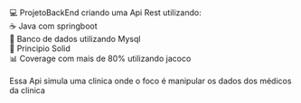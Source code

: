 💻 ProjetoBackEnd criando uma Api Rest utilizando: <br>
☕ Java com springboot <br>
🐬 Banco de dados utilizando Mysql <br>
🧬 Principio Solid <br>
📊 Coverage com mais de 80% utilizando jacoco <br>
<br>
Essa Api simula uma clinica onde o foco é manipular os dados dos médicos da clinica

